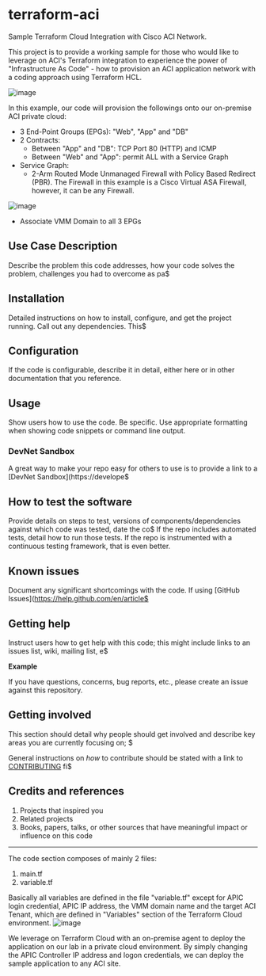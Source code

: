 # terraform-aci

Sample Terraform Cloud Integration with Cisco ACI Network.

This project is to provide a working sample for those who would like to leverage on ACI's Terraform integration to experience the power of "Infrastructure As Code" - how to provision an ACI application network with a coding approach using Terraform HCL. 

![image](https://user-images.githubusercontent.com/8743281/123520075-80b0fb00-d6e1-11eb-8ec5-909ccd8cfbcc.png)

In this example, our code will provision the followings onto our on-premise ACI private cloud:
* 3 End-Point Groups (EPGs): "Web", "App" and "DB"
* 2 Contracts:
  * Between "App" and "DB": TCP Port 80 (HTTP) and ICMP
  * Between "Web" and "App": permit ALL with a Service Graph
* Service Graph:
  * 2-Arm Routed Mode Unmanaged Firewall with Policy Based Redirect (PBR). The Firewall in this example is a Cisco Virtual ASA Firewall, however, it can be any Firewall.

![image](https://user-images.githubusercontent.com/8743281/123568965-10e16400-d7f8-11eb-9678-8d1c2fd02100.png)

* Associate VMM Domain to all 3 EPGs

## Use Case Description

Describe the problem this code addresses, how your code solves the problem, challenges you had to overcome as pa$

## Installation

Detailed instructions on how to install, configure, and get the project running. Call out any dependencies. This$

## Configuration

If the code is configurable, describe it in detail, either here or in other documentation that you reference.

## Usage

Show users how to use the code. Be specific.
Use appropriate formatting when showing code snippets or command line output.

### DevNet Sandbox

A great way to make your repo easy for others to use is to provide a link to a [DevNet Sandbox](https://develope$

## How to test the software

Provide details on steps to test, versions of components/dependencies against which code was tested, date the co$
If the repo includes automated tests, detail how to run those tests.
If the repo is instrumented with a continuous testing framework, that is even better.


## Known issues

Document any significant shortcomings with the code. If using [GitHub Issues](https://help.github.com/en/article$

## Getting help

Instruct users how to get help with this code; this might include links to an issues list, wiki, mailing list, e$

**Example**

If you have questions, concerns, bug reports, etc., please create an issue against this repository.

## Getting involved

This section should detail why people should get involved and describe key areas you are currently focusing on; $

General instructions on _how_ to contribute should be stated with a link to [CONTRIBUTING](./CONTRIBUTING.md) fi$

## Credits and references

1. Projects that inspired you
2. Related projects
3. Books, papers, talks, or other sources that have meaningful impact or influence on this code

----


The code section composes of mainly 2 files:
1. main.tf 
2. variable.tf

Basically all variables are defined in the file "variable.tf" except for APIC login credential, APIC IP address, the VMM domain name and the target ACI Tenant, which are defined in "Variables" section of the Terraform Cloud environment.
![image](https://user-images.githubusercontent.com/8743281/123569650-505c8000-d7f9-11eb-95e0-52588e2f06ae.png)


We leverage on Terraform Cloud with an on-premise agent to deploy the application on our lab in a private cloud environment. By simply changing the APIC Controller IP address and logon credentials, we can deploy the sample application to any ACI site.

